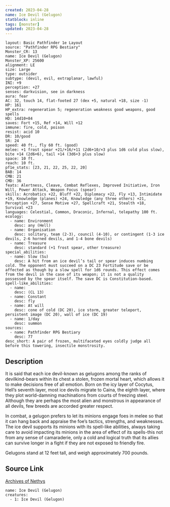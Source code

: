 ```yaml
---
created: 2023-04-28
name: Ice Devil (Gelugon)
statblock: inline
tags: [monster]
updated: 2023-04-28
---
```

```statblock
layout: Basic Pathfinder 1e Layout
source: "Pathfinder RPG Bestiary"
Monster_CR: 13
name: Ice Devil (Gelugon)
Monster_XP: 25600
alignment: LE
size: Large
type: outsider
subtype: (devil, evil, extraplanar, lawful)
INI: +9
perception: +27
senses: darkvision, see in darkness
aura: fear
AC: 32, touch 14, flat-footed 27 (dex +5, natural +18, size -1)
HP: 161
HP_extra: regeneration 5; regeneration weakness good weapons, good spells
HD: 14d10+84
saves: Fort +15, Ref +14, Will +12
immune: fire, cold, poison
resist: acid 10
DR: 10/good
SR: 24
speed: 40 ft., fly 60 ft. (good)
melee: +1 frost spear +21/+16/+11 (2d6+10/×3 plus 1d6 cold plus slow), bite +14 (2d6+6), tail +14 (3d6+3 plus slow)
space: 10 ft.
reach: 10 ft.
pf1e_stats: [23, 21, 22, 25, 22, 20]
BAB: 14
CMB: 21
CMD: 36
feats: Alertness, Cleave, Combat Reflexes, Improved Initiative, Iron Will, Power Attack, Weapon Focus (spear)
skills: Acrobatics +22, Bluff +22, Diplomacy +22, Fly +13, Intimidate +19, Knowledge (planes) +24, Knowledge (any three others) +21, Perception +27, Sense Motive +27, Spellcraft +21, Stealth +18, Survival +23
languages: Celestial, Common, Draconic, Infernal, telepathy 100 ft.
ecology:
  - name: Environment
    desc: any (Hell)
  - name: Organisation
    desc: solitary, team (2-3), council (4-10), or contingent (1-3 ice devils, 2-6 horned devils, and 1-4 bone devils)
  - name: Treasure
    desc: standard (+1 frost spear, other treasure)
special_abilities:
  - name: Slow (Su)
    desc: A hit from an ice devil’s tail or spear induces numbing cold. The opponent must succeed on a DC 23 Fortitude save or be affected as though by a slow spell for 1d6 rounds. This effect comes from the devil in the case of its weapon; it is not a quality possessed by the spear itself. The save DC is Constitution-based.
spell-like_abilities:
  - name:
    desc: (CL 13)
  - name: Constant
    desc: fly
  - name: At will
    desc: cone of cold (DC 20), ice storm, greater teleport, persistent image (DC 20), wall of ice (DC 19)
  - name: 1/day
    desc: summon
sources:
  - name: Pathfinder RPG Bestiary
    desc: 77
desc_short: A pair of frozen, multifaceted eyes coldly judge all before this towering, insectile monstrosity.
```
## Description
It is said that each ice devil-known as gelugons among the ranks of devilkind-bears within its chest a stolen, frozen mortal heart, which allows it to make decisions free of all emotion. Born on the icy layer of Cocytus, Hell’s seventh layer, most ice devils migrate to Caina, the eighth layer, where they plot world-damning machinations from courts of freezing steel. Although they are perhaps the most alien and monstrous in appearance of all devils, few breeds are accorded greater respect.

In combat, a gelugon prefers to let its minions engage foes in melee so that it can hang back and appraise the foe’s tactics, strengths, and weaknesses. The ice devil supports its minions with its spell-like abilities, always taking care to avoid impacting its minions in the area of effect of its spells-this not from any sense of camaraderie, only a cold and logical truth that its allies can survive longer in a fight if they are not exposed to friendly fire.

Gelugons stand at 12 feet tall, and weigh approximately 700 pounds.
## Source Link
[Archives of Nethys](https://aonprd.com/MonsterDisplay.aspx?ItemName=Ice%20Devil%20(Gelugon))
```encounter-table
name: Ice Devil (Gelugon)
creatures:
  - 1: Ice Devil (Gelugon)
```

